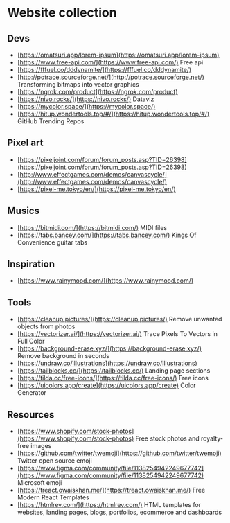 Website collection
=======

## Devs
- [https://omatsuri.app/lorem-ipsum](https://omatsuri.app/lorem-ipsum)
- [https://www.free-api.com/](https://www.free-api.com/) Free api
- [https://fffuel.co/dddynamite/](https://fffuel.co/dddynamite/)
- [http://potrace.sourceforge.net/](http://potrace.sourceforge.net/) Transforming bitmaps into vector graphics
- [https://ngrok.com/product](https://ngrok.com/product) 
- [https://nivo.rocks/](https://nivo.rocks/) Dataviz
- [https://mycolor.space/](https://mycolor.space/)
- [https://hitup.wondertools.top/#/](https://hitup.wondertools.top/#/) GitHub Trending Repos


## Pixel art
- [https://pixeljoint.com/forum/forum_posts.asp?TID=26398](https://pixeljoint.com/forum/forum_posts.asp?TID=26398)
- [http://www.effectgames.com/demos/canvascycle/](http://www.effectgames.com/demos/canvascycle/)
- [https://pixel-me.tokyo/en/](https://pixel-me.tokyo/en/)

## Musics
- [https://bitmidi.com/](https://bitmidi.com/) MIDI files
- [https://tabs.bancey.com/](https://tabs.bancey.com/) Kings Of Convenience guitar tabs

## Inspiration
- [https://www.rainymood.com/](https://www.rainymood.com/)

## Tools
- [https://cleanup.pictures/](https://cleanup.pictures/) Remove unwanted objects from photos
- [https://vectorizer.ai/](https://vectorizer.ai/) Trace Pixels To Vectors in Full Color
- [https://background-erase.xyz/](https://background-erase.xyz/) Remove background in seconds
- [https://undraw.co/illustrations](https://undraw.co/illustrations)
- [https://tailblocks.cc/](https://tailblocks.cc/) Landing page sections
- [https://tilda.cc/free-icons/](https://tilda.cc/free-icons/) Free icons
- [https://uicolors.app/create](https://uicolors.app/create) Color Generator

## Resources
- [https://www.shopify.com/stock-photos](https://www.shopify.com/stock-photos) Free stock photos and royalty-free images
- [https://github.com/twitter/twemoji](https://github.com/twitter/twemoji) Twitter open source emoji
- [https://www.figma.com/community/file/1138254942249677742](https://www.figma.com/community/file/1138254942249677742) Microsoft emoji
- [https://treact.owaiskhan.me/](https://treact.owaiskhan.me/) Free Modern React Templates
- [https://htmlrev.com/](https://htmlrev.com/) HTML templates for websites, landing pages, blogs, portfolios, ecommerce and dashboards


